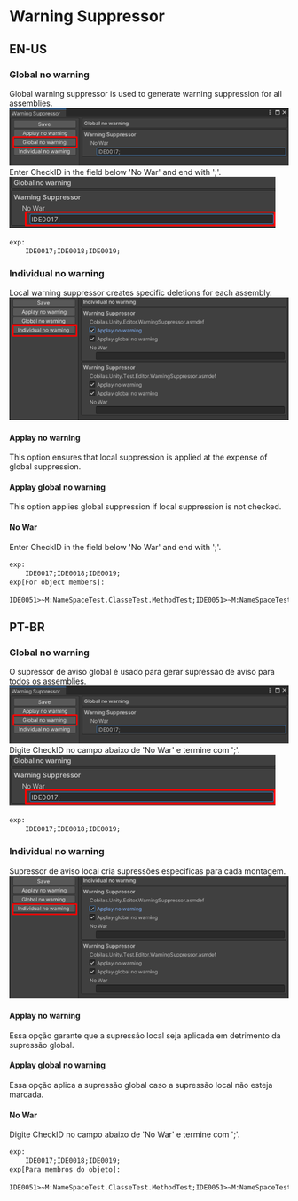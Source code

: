 ﻿# Warning Suppressor
## EN-US
### Global no warning
Global warning suppressor is used to generate warning suppression for all assemblies.<br/>
![](Documentation~/Image/UseGlobalNoWar.png)<br/>
Enter CheckID in the field below 'No War' and end with ';'.<br/>
![](Documentation~/Image/UseGlobalNoWar2.png)<br/>
```
exp:
	IDE0017;IDE0018;IDE0019;
```
### Individual no warning
Local warning suppressor creates specific deletions for each assembly.<br/>
![](Documentation~/Image/IndividualNoWar.png)<br/>
#### Applay no warning
This option ensures that local suppression is applied at the expense of global suppression.
#### Applay global no warning
This option applies global suppression if local suppression is not checked.
#### No War
Enter CheckID in the field below 'No War' and end with ';'.
```
exp:
	IDE0017;IDE0018;IDE0019;
exp[For object members]:
	IDE0051>~M:NameSpaceTest.ClasseTest.MethodTest;IDE0051>~M:NameSpaceTest.ClasseTest.MethodTest(System.Int32);
```
## PT-BR
### Global no warning
O supressor de aviso global é usado para gerar supressão de aviso para todos os assemblies.<br/>
![](Documentation~/Image/UseGlobalNoWar.png)<br/>
Digite CheckID no campo abaixo de 'No War' e termine com ';'.<br/>
![](Documentation~/Image/UseGlobalNoWar2.png)<br/>
```
exp:
	IDE0017;IDE0018;IDE0019;
```
### Individual no warning
Supressor de aviso local cria supressões especificas para cada montagem.<br/>
![](Documentation~/Image/IndividualNoWar.png)<br/>
#### Applay no warning
Essa opção garante que a supressão local seja aplicada em detrimento da supressão global.
#### Applay global no warning
Essa opção aplica a supressão global caso a supressão local não esteja marcada.
#### No War
Digite CheckID no campo abaixo de 'No War' e termine com ';'.
```
exp:
	IDE0017;IDE0018;IDE0019;
exp[Para membros do objeto]:
	IDE0051>~M:NameSpaceTest.ClasseTest.MethodTest;IDE0051>~M:NameSpaceTest.ClasseTest.MethodTest(System.Int32);
```